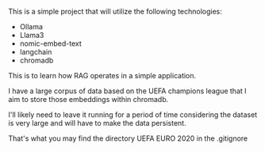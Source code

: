This is a simple project that will utilize the following technologies:
- Ollama
- Llama3
- nomic-embed-text
- langchain
- chromadb

This is to learn how RAG operates in a simple application.

I have a large corpus of data based on the UEFA champions league that I 
aim to store those embeddings within chromadb.

I'll likely need to leave it running for a period of time considering the 
dataset is very large and will have to make the data persistent.

That's what you may find the directory UEFA EURO 2020 in the .gitignore
